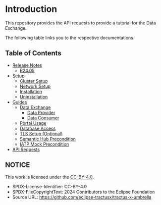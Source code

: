 # Introduction

This repository provides the API requests to provide a tutorial for the Data Exchange.

The following table links you to the respective documentations.

## **Table of Contents**
- [Release Notes](user/note-r2405-onwards)
    - [R24.05](user/note-r2405-onwards/R24.05.md)
- [Setup](user/setup)
    - [Cluster Setup](user/setup/cluster-setup.md)
    - [Network Setup](user/setup/network-setup.md)
    - [Installation](user/setup/installation.md)
    - [Uninstallation](user/setup/uninstallation.md)
- [Guides](user/guides)
    - [Data Exchange](user/guides/data-exchange.md)
        - [Data Provider](user/guides/data-exchange/provide-data.md)
        - [Data Consumer](user/guides/data-exchange/consume-data.md)
    - [Portal Usage](user/guides/portal-usage.md)
    - [Database Access](user/guides/database-access.md)
    - [TLS Setup (Optional)](user/guides/tls-setup.md)
    - [Semantic Hub Precondition](user/guides/semantic-hub.md)
    - [IATP Mock Precondition](user/guides/iatp-mock.md)
- [API Requests](api/API_Doc.md)

## NOTICE

This work is licensed under the [CC-BY-4.0](https://creativecommons.org/licenses/by/4.0/legalcode).

* SPDX-License-Identifier: CC-BY-4.0
* SPDX-FileCopyrightText: 2024 Contributors to the Eclipse Foundation
* Source URL: <https://github.com/eclipse-tractusx/tractus-x-umbrella>